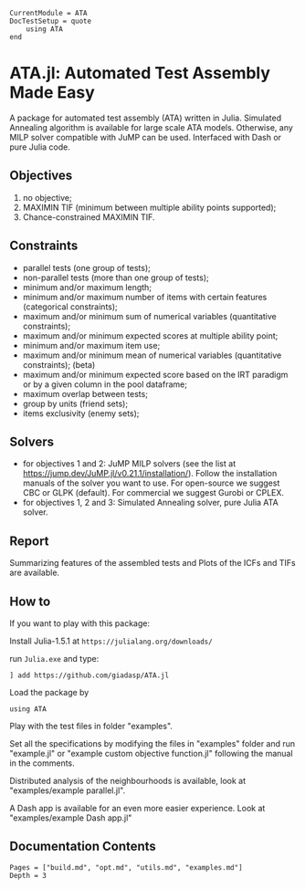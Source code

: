 ```@meta
CurrentModule = ATA
DocTestSetup = quote
    using ATA
end
```
# ATA.jl: Automated Test Assembly Made Easy

A package for automated test assembly (ATA) written in Julia.
Simulated Annealing algorithm is available for large scale ATA models.
Otherwise, any MILP solver compatible with JuMP can be used.
Interfaced with Dash or pure Julia code.

## Objectives
1. no objective;
2. MAXIMIN TIF (minimum between multiple ability points supported);
3. Chance-constrained MAXIMIN TIF.


## Constraints
- parallel tests (one group of tests);
- non-parallel tests (more than one group of tests);
- minimum and/or maximum length;
- minimum and/or maximum number of items with certain features (categorical constraints);
- maximum and/or minimum sum of numerical variables (quantitative constraints);
- maximum and/or minimum expected scores at multiple ability point;
- minimum and/or maximum item use;
- maximum and/or minimum mean of numerical variables (quantitative constraints); (beta)
- maximum and/or minimum expected score based on the IRT paradigm or by a given column in the pool dataframe;
- maximum overlap between tests;
- group by units (friend sets);
- items exclusivity (enemy sets);

## Solvers
- for objectives 1 and 2: JuMP MILP solvers (see the list at https://jump.dev/JuMP.jl/v0.21.1/installation/). Follow the installation manuals of the solver you want to use. For open-source we suggest CBC or GLPK (default). For commercial we suggest Gurobi or CPLEX.
- for objectives 1, 2 and 3: Simulated Annealing solver, pure Julia ATA solver.

## Report
Summarizing features of the assembled tests and Plots of the ICFs and TIFs are available.

## How to

If you want to play with this package:

Install Julia-1.5.1 at `https://julialang.org/downloads/`

run `Julia.exe` and type:

```
] add https://github.com/giadasp/ATA.jl
```

Load the package by

```
using ATA
```

Play with the test files in folder "examples".

Set all the specifications by modifying the files in "examples" folder and run "example.jl" or "example custom objective function.jl" following the manual in the comments.

Distributed analysis of the neighbourhoods is available, look at "examples/example parallel.jl".

A Dash app is available for an even more easier experience. Look at "examples/example Dash app.jl"

## Documentation Contents

```@contents
Pages = ["build.md", "opt.md", "utils.md", "examples.md"]
Depth = 3
```

